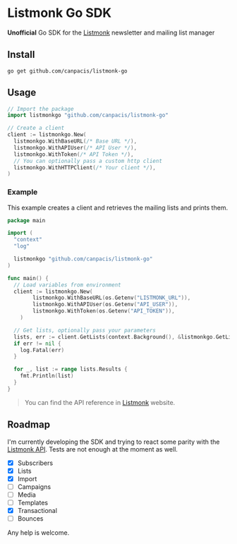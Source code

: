 # Listmonk Go SDK

**Unofficial** Go SDK for the [Listmonk](https://listmonk.app/) newsletter and mailing list manager

## Install

```
go get github.com/canpacis/listmonk-go
```

## Usage

```go
// Import the package
import listmonkgo "github.com/canpacis/listmonk-go"

// Create a client
client := listmonkgo.New(
  listmonkgo.WithBaseURL(/* Base URL */),
  listmonkgo.WithAPIUser(/* API User */),
  listmonkgo.WithToken(/* API Token */),
  // You can optionally pass a custom http client
  listmonkgo.WithHTTPClient(/* Your client */),
)
```

### Example

This example creates a client and retrieves the mailing lists and prints them.

```go
package main

import (
  "context"
  "log"

  listmonkgo "github.com/canpacis/listmonk-go"
)

func main() {
  // Load variables from environment
  client := listmonkgo.New(
		listmonkgo.WithBaseURL(os.Getenv("LISTMONK_URL")),
		listmonkgo.WithAPIUser(os.Getenv("API_USER")),
		listmonkgo.WithToken(os.Getenv("API_TOKEN")),
	)

  // Get lists, optionally pass your parameters
  lists, err := client.GetLists(context.Background(), &listmonkgo.GetListsParams{})
  if err != nil {
    log.Fatal(err)
  }

  for _, list := range lists.Results {
    fmt.Println(list)
  }
}
```

> You can find the API reference in [Listmonk](https://listmonk.app/docs/) website.

## Roadmap

I'm currently developing the SDK and trying to react some parity with the [Listmonk API](https://listmonk.app/docs/). Tests are not enough at the moment as well.

- [x] Subscribers
- [x] Lists
- [x] Import
- [ ] Campaigns
- [ ] Media
- [ ] Templates
- [x] Transactional
- [ ] Bounces

Any help is welcome.